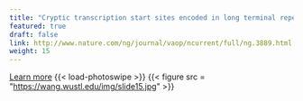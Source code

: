 ```yaml
---
title: "Cryptic transcription start sites encoded in long terminal repeats"
featured: true
draft: false
link: http://www.nature.com/ng/journal/vaop/ncurrent/full/ng.3889.html
weight: 15
---
```


[Learn more](http://www.nature.com/ng/journal/vaop/ncurrent/full/ng.3889.html)
{{< load-photoswipe >}}
{{< figure src = "https://wang.wustl.edu/img/slide15.jpg" >}}
